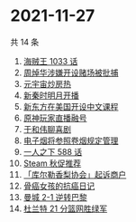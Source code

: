 # 2021-11-27

共 14 条

<!-- BEGIN ZHIHUSEARCH -->
<!-- 最后更新时间 Sat Nov 27 2021 01:15:31 GMT+0800 (China Standard Time) -->
1. [海贼王 1033 话](https://www.zhihu.com/search?q=海贼王)
1. [周焯华涉嫌开设赌场被批捕](https://www.zhihu.com/search?q=周焯华)
1. [元宇宙炒房热](https://www.zhihu.com/search?q=元宇宙)
1. [新秦时明月开播](https://www.zhihu.com/search?q=新秦时明月)
1. [新东方在美国开设中文课程](https://www.zhihu.com/search?q=新东方)
1. [原神玩家直播融号](https://www.zhihu.com/search?q=原神)
1. [于和伟聊喜剧](https://www.zhihu.com/search?q=一年一度喜剧大赛)
1. [电子烟将参照卷烟规定管理](https://www.zhihu.com/search?q=电子烟)
1. [一人之下 588 话](https://www.zhihu.com/search?q=一人之下)
1. [Steam 秋促推荐](https://www.zhihu.com/search?q=steam)
1. [「库尔勒香梨协会」起诉商户](https://www.zhihu.com/search?q=库尔勒香梨)
1. [骨癌女孩的抗癌日记](https://www.zhihu.com/search?q=骨癌女孩)
1. [曼城 2-1 逆转巴黎](https://www.zhihu.com/search?q=曼城)
1. [杜兰特 21 分篮网胜绿军](https://www.zhihu.com/search?q=篮网)
<!-- END ZHIHUSEARCH -->
